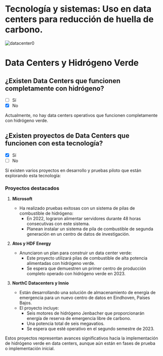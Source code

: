 # Tecnología y sistemas: Uso en data centers para reducción de huella de carbono.
![datacenter0](img/datarcenter0.png)

# Data Centers y Hidrógeno Verde
## ¿Existen Data Centers que funcionen completamente con hidrógeno?

- [ ] Sí
- [x] No

Actualmente, no hay data centers operativos que funcionen completamente con hidrógeno verde.

## ¿Existen proyectos de Data Centers que funcionen con esta tecnología?

- [x] Sí
- [ ] No

Sí existen varios proyectos en desarrollo y pruebas piloto que están explorando esta tecnología:

### Proyectos destacados

1. **Microsoft**
   - Ha realizado pruebas exitosas con un sistema de pilas de combustible de hidrógeno:
     - En 2022, lograron alimentar servidores durante 48 horas consecutivas con este sistema.
     - Planean instalar un sistema de pila de combustible de segunda generación en un centro de datos de investigación.

2. **Atos y HDF Energy**
   - Anunciaron un plan para construir un data center verde:
     - Este proyecto utilizará pilas de combustible de alta potencia alimentadas con hidrógeno verde.
     - Se espera que demuestren un primer centro de producción completo operado con hidrógeno verde en 2023.

3. **NorthC Datacenters y Innio**
   - Están desarrollando una solución de almacenamiento de energía de emergencia para un nuevo centro de datos en Eindhoven, Países Bajos.
   - El proyecto incluye:
     - Seis motores de hidrógeno Jenbacher que proporcionarán energía de reserva de emergencia libre de carbono.
     - Una potencia total de seis megavatios.
     - Se espera que esté operativo en el segundo semestre de 2023.

Estos proyectos representan avances significativos hacia la implementación de hidrógeno verde en data centers, aunque aún están en fases de prueba o implementación inicial.

